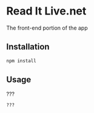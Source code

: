 Read It Live.net
=========

The front-end portion of the app

Installation
-----------

```sh
npm install
```

Usage
-----
???
```sh
???
```
